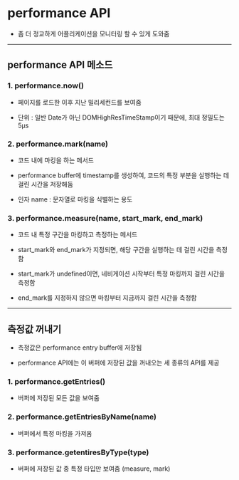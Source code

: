# performance API
- 좀 더 정교하게 어플리케이션을 모니터링 할 수 있게 도와줌

***

## performance API 메소드

### 1. performance.now()
- 페이지를 로드한 이후 지난 밀리세컨드를 보여줌

- 단위 : 일반 Date가 아닌 DOMHighResTimeStamp이기 때문에, 최대 정밀도는 5µs

### 2. performance.mark(name)
- 코드 내에 마킹을 하는 메서드

- performance buffer에 timestamp를 생성하여, 코드의 특정 부분을 실행하는 데 걸린 시간을 저장해둠

- 인자 name : 문자열로 마킹을 식별하는 용도

### 3. performance.measure(name, start_mark, end_mark)
- 코드 내 특정 구간을 마킹하고 측정하는 메서드

- start_mark와 end_mark가 지정되면, 해당 구간을 실행하는 데 걸린 시간을 측정함

- start_mark가 undefined이면, 네비게이션 시작부터 특정 마킹까지 걸린 시간을 측정함

- end_mark를 지정하지 않으면 마킹부터 지금까지 걸린 시간을 측정함

***

## 측정값 꺼내기
- 측정값은 performance entry buffer에 저장됨

- performance API에는 이 버퍼에 저장된 값을 꺼내오는 세 종류의 API를 제공

### 1. performance.getEntries()
- 버퍼에 저장된 모든 값을 보여줌

### 2. performance.getEntriesByName(name)
- 버퍼에서 특정 마킹을 가져옴

### 3. performance.getentiresByType(type)
- 버퍼에 저장된 값 중 특정 타입만 보여줌 (measure, mark)
